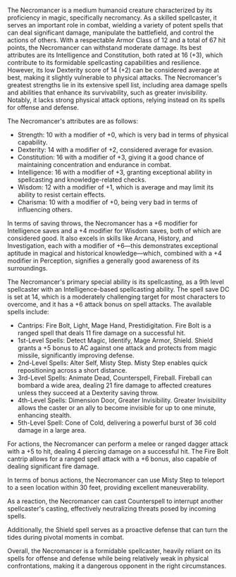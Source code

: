 The Necromancer is a medium humanoid creature characterized by its proficiency in magic, specifically necromancy. As a skilled spellcaster, it serves an important role in combat, wielding a variety of potent spells that can deal significant damage, manipulate the battlefield, and control the actions of others. With a respectable Armor Class of 12 and a total of 67 hit points, the Necromancer can withstand moderate damage. Its best attributes are its Intelligence and Constitution, both rated at 16 (+3), which contribute to its formidable spellcasting capabilities and resilience. However, its low Dexterity score of 14 (+2) can be considered average at best, making it slightly vulnerable to physical attacks. The Necromancer's greatest strengths lie in its extensive spell list, including area damage spells and abilities that enhance its survivability, such as greater invisibility. Notably, it lacks strong physical attack options, relying instead on its spells for offense and defense.

The Necromancer's attributes are as follows: 
- Strength: 10 with a modifier of +0, which is very bad in terms of physical capability. 
- Dexterity: 14 with a modifier of +2, considered average for evasion. 
- Constitution: 16 with a modifier of +3, giving it a good chance of maintaining concentration and endurance in combat. 
- Intelligence: 16 with a modifier of +3, granting exceptional ability in spellcasting and knowledge-related checks. 
- Wisdom: 12 with a modifier of +1, which is average and may limit its ability to resist certain effects. 
- Charisma: 10 with a modifier of +0, being very bad in terms of influencing others.

In terms of saving throws, the Necromancer has a +6 modifier for Intelligence saves and a +4 modifier for Wisdom saves, both of which are considered good. It also excels in skills like Arcana, History, and Investigation, each with a modifier of +6—this demonstrates exceptional aptitude in magical and historical knowledge—which, combined with a +4 modifier in Perception, signifies a generally good awareness of its surroundings.

The Necromancer's primary special ability is its spellcasting, as a 9th level spellcaster with an Intelligence-based spellcasting ability. The spell save DC is set at 14, which is a moderately challenging target for most characters to overcome, and it has a +6 attack bonus on spell attacks. The available spells include:

- Cantrips: Fire Bolt, Light, Mage Hand, Prestidigitation. Fire Bolt is a ranged spell that deals 11 fire damage on a successful hit.
- 1st-Level Spells: Detect Magic, Identify, Mage Armor, Shield. Shield grants a +5 bonus to AC against one attack and protects from magic missile, significantly improving defense.
- 2nd-Level Spells: Alter Self, Misty Step. Misty Step enables quick repositioning across a short distance.
- 3rd-Level Spells: Animate Dead, Counterspell, Fireball. Fireball can bombard a wide area, dealing 21 fire damage to affected creatures unless they succeed at a Dexterity saving throw.
- 4th-Level Spells: Dimension Door, Greater Invisibility. Greater Invisibility allows the caster or an ally to become invisible for up to one minute, enhancing stealth.
- 5th-Level Spell: Cone of Cold, delivering a powerful burst of 36 cold damage in a large area.

For actions, the Necromancer can perform a melee or ranged dagger attack with a +5 to hit, dealing 4 piercing damage on a successful hit. The Fire Bolt cantrip allows for a ranged spell attack with a +6 bonus, also capable of dealing significant fire damage. 

In terms of bonus actions, the Necromancer can use Misty Step to teleport to a seen location within 30 feet, providing excellent maneuverability.

As a reaction, the Necromancer can cast Counterspell to interrupt another spellcaster's casting, effectively neutralizing threats posed by incoming spells. 

Additionally, the Shield spell serves as a proactive defense that can turn the tides during pivotal moments in combat. 

Overall, the Necromancer is a formidable spellcaster, heavily reliant on its spells for offense and defense while being relatively weak in physical confrontations, making it a dangerous opponent in the right circumstances.